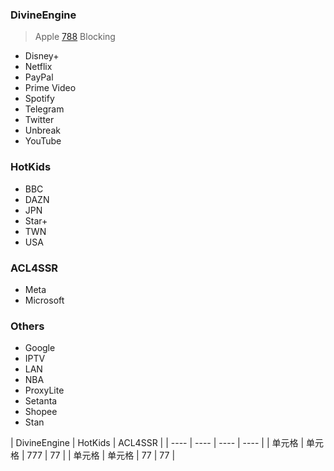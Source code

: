 ### DivineEngine
> Apple
[788](https://www.runoob.com/markdown/md-link.html)
> Blocking
- Disney+
- Netflix
- PayPal
- Prime Video
- Spotify
- Telegram
- Twitter
- Unbreak
- YouTube
### HotKids
- BBC
- DAZN
- JPN
- Star+
- TWN
- USA
### ACL4SSR
- Meta
- Microsoft
### Others
- Google
- IPTV
- LAN
- NBA
- ProxyLite
- Setanta
- Shopee
- Stan

| DivineEngine | HotKids | ACL4SSR |
| ---- | ---- | ---- | ---- |
| 单元格 | 单元格 | 777 | 77 |
| 单元格 | 单元格 | 77 | 77 |
